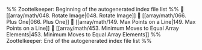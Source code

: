 %% Zoottelkeeper: Beginning of the autogenerated index file list  %%
📄 [[array/math/048. Rotate Image|048. Rotate Image]]
📄 [[array/math/066. Plus One|066. Plus One]]
📄 [[array/math/149. Max Points on a Line|149. Max Points on a Line]]
📄 [[array/math/453. Minimum Moves to Equal Array Elements|453. Minimum Moves to Equal Array Elements]]
%% Zoottelkeeper: End of the autogenerated index file list  %%
